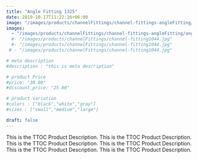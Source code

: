 ```yaml
---
title: "Angle Fitting 1325"
date: 2019-10-17T11:22:16+06:00
image: "/images/products/channelFittings/channel-fittings-angleFitting/angle-fitting1325.png"
images: 
  - "/images/products/channelFittings/channel-fittings-angleFitting/angle-fitting1325.png"
  #- "/images/products/channelFittings/channel-fitting1044.jpg"
  #- "/images/products/channelFittings/channel-fitting1044.jpg"
 # - "/images/products/channelFittings/channel-fitting1044.jpg"

# meta description
#description : "this is meta description"

# product Price
#price: "30.00"
#discount_price: "25.00"

# product variation
#colors : ["black","white","gray"]
#sizes : ["small","medium","large"]

draft: false
---
```


This is the TTOC Product Description. This is the TTOC Product Description. This is the TTOC Product Description. This is the TTOC Product Description. This is the TTOC Product Description. This is the TTOC Product Description. 
